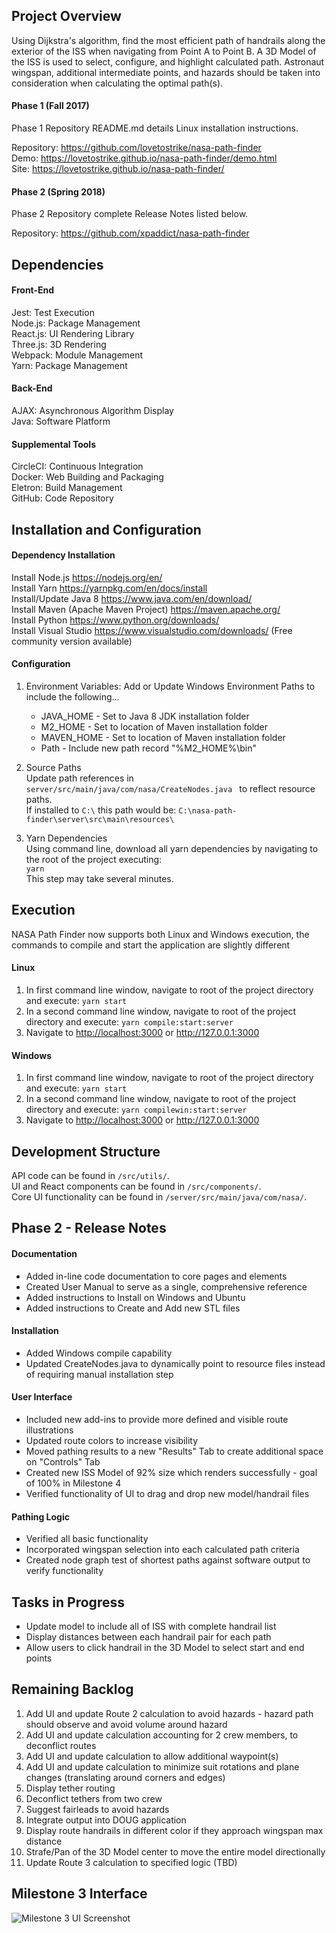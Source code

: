## Project Overview
Using Dijkstra's algorithm, find the most efficient path of handrails along the exterior of the ISS when navigating from Point A to Point B.  A 3D Model
of the ISS is used to select, configure, and highlight calculated path.  Astronaut wingspan, additional intermediate points, and hazards should be taken into 
consideration when calculating the optimal path(s).  

#### Phase 1 (Fall 2017)
Phase 1 Repository README.md details Linux installation instructions.  

Repository: <https://github.com/lovetostrike/nasa-path-finder>  
Demo: <https://lovetostrike.github.io/nasa-path-finder/demo.html>  
Site: <https://lovetostrike.github.io/nasa-path-finder/>  

#### Phase 2 (Spring 2018)
Phase 2 Repository complete Release Notes listed below.

Repository: <https://github.com/xpaddict/nasa-path-finder>  

## Dependencies
#### Front-End
Jest: 		Test Execution  
Node.js: 	Package Management  
React.js: 	UI Rendering Library  
Three.js: 	3D Rendering  
Webpack:	Module Management  
Yarn:		Package Management  

#### Back-End
AJAX: 		Asynchronous Algorithm Display  
Java:		Software Platform  

#### Supplemental Tools
CircleCI: 	Continuous Integration  
Docker: 	Web Building and Packaging  
Eletron: 	Build Management  
GitHub:		Code Repository  

## Installation and Configuration

#### Dependency Installation
Install Node.js <https://nodejs.org/en/>  
Install Yarn <https://yarnpkg.com/en/docs/install>  
Install/Update Java 8 <https://www.java.com/en/download/>  
Install Maven (Apache Maven Project) <https://maven.apache.org/>  
Install Python <https://www.python.org/downloads/>  
Install Visual Studio <https://www.visualstudio.com/downloads/> (Free community version available)  

#### Configuration
1. Environment Variables: Add or Update Windows Environment Paths to include the following...   
   - JAVA_HOME - Set to Java 8 JDK installation folder  
   - M2_HOME - Set to location of Maven installation folder  
   - MAVEN_HOME - Set to location of Maven installation folder  
   - Path - Include new path record "%M2_HOME%\bin"  

2. Source Paths  
Update path references in ```server/src/main/java/com/nasa/CreateNodes.java ``` to reflect resource paths.  
If installed to ```C:\``` this path would be: ```C:\nasa-path-finder\server\src\main\resources\```  

3. Yarn Dependencies  
Using command line, download all yarn dependencies by navigating to the root of the project executing:  
```yarn```  
This step may take several minutes.

## Execution
NASA Path Finder now supports both Linux and Windows execution, the commands to compile and start the application are slightly different

#### Linux
1. In first command line window, navigate to root of the project directory and execute: ```yarn start```  
2. In a second command line window, navigate to root of the project directory and execute: ```yarn compile:start:server```  
3. Navigate to <http://localhost:3000> or <http://127.0.0.1:3000>

#### Windows
1. In first command line window, navigate to root of the project directory and execute: ```yarn start```  
2. In a second command line window, navigate to root of the project directory and execute: ```yarn compilewin:start:server```  
3. Navigate to <http://localhost:3000> or <http://127.0.0.1:3000>

## Development Structure
API code can be found in ```/src/utils/```.  
UI and React components can be found in ```/src/components/```.  
Core UI functionality can be found in ```/server/src/main/java/com/nasa/```.  

## Phase 2 - Release Notes
#### Documentation
- Added in-line code documentation to core pages and elements  
- Created User Manual to serve as a single, comprehensive reference
- Added instructions to Install on Windows and Ubuntu
- Added instructions to Create and Add new STL files

#### Installation
- Added Windows compile capability
- Updated CreateNodes.java to dynamically point to resource files instead of requiring manual installation step

#### User Interface
- Included new add-ins to provide more defined and visible route illustrations  
- Updated route colors to increase visibility
- Moved pathing results to a new "Results" Tab to create additional space on "Controls" Tab
- Created new ISS Model of 92% size which renders successfully - goal of 100% in Milestone 4
- Verified functionality of UI to drag and drop new model/handrail files

#### Pathing Logic
- Verified all basic functionality
- Incorporated wingspan selection into each calculated path criteria  
- Created node graph test of shortest paths against software output to verify functionality

## Tasks in Progress
- Update model to include all of ISS with complete handrail list
- Display distances between each handrail pair for each path
- Allow users to click handrail in the 3D Model to select start and end points

## Remaining Backlog
 1. Add UI and update Route 2 calculation to avoid hazards - hazard path should observe and avoid volume around hazard
 2. Add UI and update calculation accounting for 2 crew members, to deconflict routes
 3. Add UI and update calculation to allow additional waypoint(s)
 4. Add UI and update calculation to minimize suit rotations and plane changes (translating around corners and edges)
 5. Display tether routing
 6. Deconflict tethers from two crew
 7. Suggest fairleads to avoid hazards
 8. Integrate output into DOUG application
 9. Display route handrails in different color if they approach wingspan max distance
10. Strafe/Pan of the 3D Model center to move the entire model directionally
11. Update Route 3 calculation to specified logic (TBD)

## Milestone 3 Interface
![Milestone 3 UI Screenshot](/ui-html/images/pathing_one.png)